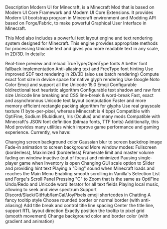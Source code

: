 Description
Modern UI for Minecraft, is a Minecraft Mod that is based on Modern UI Core Framework and Modern UI Core Extensions. It provides Modern UI bootstrap program in Minecraft environment and Modding API based on Forge/Fabric, to make powerful Graphical User Interface in Minecraft.

This Mod also includes a powerful text layout engine and text rendering system designed for Minecraft. This engine provides appropriate methods for processing Unicode text and gives you more readable text in any scale, in 2D/3D. In details:

Real-time preview and reload TrueType/OpenType fonts
A better font fallback implementation
Anti-aliasing text and FreeType font hinting
Use improved SDF text rendering in 2D/3D (also use batch rendering)
Compute exact font size in device space for native glyph rendering
Use Google Noto Color Emoji and support all the Unicode 15.0 Emoji
Configurable bidirectional text heuristic algorithm
Configurable text shadow and raw font size
Unicode line breaking and CSS line-break & word-break
Fast, exact and asynchronous Unicode text layout computation
Faster and more memory efficient rectangle packing algorithm for glyphs
Use real grayscale texture (1 byte-per-pixel, whereas Minecraft is 4 bpp)
Compatible with OptiFine, Sodium (Rubidium), Iris (Oculus) and many mods
Compatible with Minecraft's JSON font definition (bitmap fonts, TTF fonts)
Additionally, this Mod provides many utilities which improve game performance and gaming experience. Currently, we have:

Changing screen background color
Gaussian blur to screen backdrop image
Fade-in animation to screen background
More window modes: Fullscreen (borderless), Maximized (borderless)
Framerate limit and master volume fading on window inactive (out of focus) and minimized
Pausing single-player game when Inventory is open
Changing GUI scale option to Slider and providing hint text
Playing a "Ding" sound when Minecraft loads and reaches the Main Menu
Enabling smooth scrolling in Vanilla's Selection List and Forge's Scroll Panel
Pressing "C" to Zoom that is the same as OptiFine
Undo/Redo and Unicode word iterator for all text fields
Playing local music, allowing to seek and view spectrum
Support Discord/Slack/GitHub/IamCal/JoyPixels emoji shortcodes in Chatting
A fancy tooltip style
Choose rounded border or normal border (with anti-aliasing)
Add title break and control title line spacing
Center the title line, support RTL layout direction
Exactly position the tooltip to pixel grid (smooth movement)
Change background color and border color (with gradient and animation)
